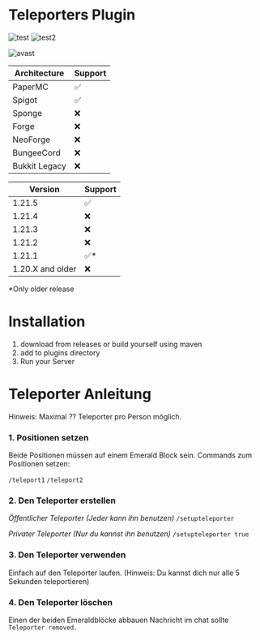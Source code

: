 # Teleporters Plugin
![test](https://badgen.net/badge/status/stable/green?icon=github)
![test2](https://badgen.net/badge/latest/v1.1/blue?icon=version)

![avast](https://i.ibb.co/pr2hn5z/Avast-Safe2.png)

| Architecture  | Support |
| ------------- | ------------- |
| PaperMC  | ✅  |
| Spigot  | ✅  |
| Sponge  | ❌  |
| Forge  | ❌  |
| NeoForge  | ❌  |
| BungeeCord  | ❌  |
| Bukkit Legacy  | ❌  |

| Version          | Support |
|------------------|---------|
| 1.21.5           | ✅       |
| 1.21.4           | ❌       |
| 1.21.3           | ❌       |
| 1.21.2           | ❌       |
| 1.21.1           | ✅*      |
| 1.20.X and older | ❌       |

*Only older release

# Installation
1. download from releases or build yourself using maven
2. add to plugins directory
3. Run your Server

# Teleporter Anleitung

Hinweis: Maximal ?? Teleporter pro Person möglich.

### 1. Positionen setzen

Beide Positionen müssen auf einem Emerald Block sein.
Commands zum Positionen setzen:

``/teleport1``
``/teleport2``

### 2. Den Teleporter erstellen

*Öffentlicher Teleporter (Jeder kann ihn benutzen)*
``/setupteleporter``

*Privater Teleporter (Nur du kannst ihn benutzen)*
``/setupteleporter true``

### 3. Den Teleporter verwenden

Einfach auf den Teleporter laufen.
(Hinweis: Du kannst dich nur alle 5 Sekunden teleportieren)

### 4. Den Teleporter löschen

Einen der beiden Emeraldblöcke abbauen
Nachricht im chat sollte ``Teleporter removed.``
